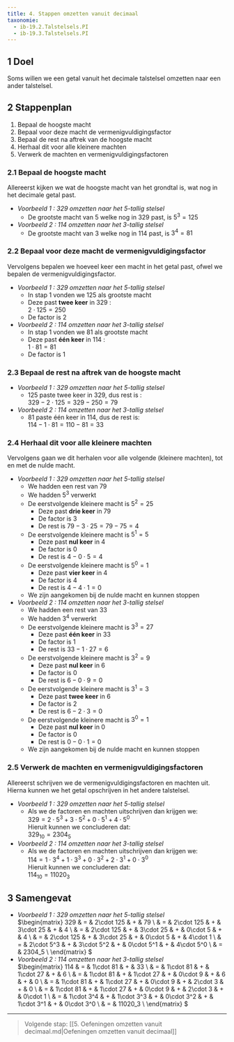 ```yaml
---
title: 4. Stappen omzetten vanuit decimaal
taxonomie:
  - ib-19.2.Talstelsels.PI
  - ib-19.3.Talstelsels.PI
---
```


## 1 Doel

Soms willen we een getal vanuit het decimale talstelsel omzetten naar een ander talstelsel.

## 2 Stappenplan

1. Bepaal de hoogste macht
1. Bepaal voor deze macht de vermenigvuldigingsfactor
1. Bepaal de rest na aftrek van de hoogste macht
1. Herhaal dit voor alle kleinere machten
1. Verwerk de machten en vermenigvuldigingsfactoren

### 2.1 Bepaal de hoogste macht

Allereerst kijken we wat de hoogste macht van het grondtal is, wat nog
in het decimale getal past.

- *Voorbeeld 1 : 329 omzetten naar het 5-tallig stelsel*
  - De grootste macht van 5 welke nog in 329 past, is $5^3=125$
- *Voorbeeld 2 : 114 omzetten naar het 3-tallig stelsel*
  - De grootste macht van 3 welke nog in 114 past, is $3^4=81$

### 2.2 Bepaal voor deze macht de vermenigvuldigingsfactor

Vervolgens bepalen we hoeveel keer een macht in het getal past, ofwel we bepalen de vermenigvuldigingsfactor.

- *Voorbeeld 1 : 329 omzetten naar het 5-tallig stelsel*
  - In stap 1 vonden we 125 als grootste macht
  - Deze past **twee keer** in 329 : \
$2 \cdot 125 = 250$
  - De factor is 2
- *Voorbeeld 2 : 114 omzetten naar het 3-tallig stelsel*
  - In stap 1 vonden we 81 als grootste macht
  - Deze past **één keer** in 114 : \
$1\cdot 81 = 81$
  - De factor is 1

### 2.3 Bepaal de rest na aftrek van de hoogste macht

- *Voorbeeld 1 : 329 omzetten naar het 5-tallig stelsel*
  - 125 paste twee keer in 329, dus rest is : \
$329 - 2\cdot 125 = 329 - 250 = 79$
- *Voorbeeld 2 : 114 omzetten naar het 3-tallig stelsel*
  - 81 paste één keer in 114, dus de rest is: \
$114 - 1 \cdot 81 = 110 - 81 = 33$

### 2.4 Herhaal dit voor alle kleinere machten

Vervolgens gaan we dit herhalen voor alle volgende (kleinere machten),
tot en met de nulde macht.

- *Voorbeeld 1 : 329 omzetten naar het 5-tallig stelsel*
  - We hadden een rest van 79
  - We hadden $5^3$ verwerkt
  - De eerstvolgende kleinere macht is $5^2 = 25$
    - Deze past **drie keer** in 79
    - De factor is 3
    - De rest is $79-3\cdot 25 = 79 - 75 = 4$
  - De eerstvolgende kleinere macht is $5^1 = 5$
    - Deze past **nul keer** in 4
    - De factor is 0
    - De rest is $4-0\cdot 5=4$
  - De eerstvolgende kleinere macht is $5^0=1$
    - Deze past **vier keer** in 4
    - De factor is 4
    - De rest is $4-4\cdot 1=0$
  - We zijn aangekomen bij de nulde macht en kunnen stoppen
- *Voorbeeld 2 : 114 omzetten naar het 3-tallig stelsel*
  - We hadden een rest van 33
  - We hadden $3^4$ verwerkt
  - De eerstvolgende kleinere macht is $3^3=27$
    - Deze past **één keer** in 33
    - De factor is 1
    - De rest is $33-1 \cdot 27=6$
  - De eerstvolgende kleinere macht is $3^2=9$
    - Deze past **nul keer** in 6
    - De factor is 0
    - De rest is $6-0\cdot 9 = 0$
  - De eerstvolgende kleinere macht is $3^1=3$
    - Deze past **twee keer** in 6
    - De factor is 2
    - De rest is $6-2\cdot 3 = 0$
  - De eerstvolgende kleinere macht is $3^0 = 1$
    - Deze past **nul keer** in 0
    - De factor is 0
    - De rest is $0-0\cdot 1=0$
  - We zijn aangekomen bij de nulde macht en kunnen stoppen

### 2.5 Verwerk de machten en vermenigvuldigingsfactoren

Allereerst schrijven we de vermenigvuldigingsfactoren en machten uit.
Hierna kunnen we het getal opschrijven in het andere talstelsel.

- *Voorbeeld 1 : 329 omzetten naar het 5-tallig stelsel*
  - Als we de factoren en machten uitschrijven dan krijgen we: \
  $329 = 2\cdot 5^3 + 3 \cdot 5^2 + 0 \cdot 5^1 + 4 \cdot 5^0$ \
  Hieruit kunnen we concluderen dat: \
  $329_{10} = 2304_5$
- *Voorbeeld 2 : 114 omzetten naar het 3-tallig stelsel*
  - Als we de factoren en machten uitschrijven dan krijgen we: \
  $114 = 1\cdot 3^4 + 1 \cdot 3^3 + 0 \cdot 3^2 + 2 \cdot 3^1 + 0 \cdot 3^0$ \
  Hieruit kunnen we concluderen dat: \
  $114_{10} = 11020_3$

## 3 Samengevat

- *Voorbeeld 1 : 329 omzetten naar het 5-tallig stelsel* \
$\begin{matrix}
329 & = & 2\cdot 125 & + & 79 \\
& = & 2\cdot 125 & + & 3\cdot 25 & + & 4 \\
& = & 2\cdot 125 & + & 3\cdot 25 & + & 0\cdot 5 & + & 4 \\
& = & 2\cdot 125 & + & 3\cdot 25 & + & 0\cdot 5 & + & 4\cdot 1 \\
& = & 2\cdot 5^3 & + & 3\cdot 5^2 & + & 0\cdot 5^1 & + & 4\cdot 5^0 \\
& = & 2304_5 \\
\end{matrix}
$
- *Voorbeeld 2 : 114 omzetten naar het 3-tallig stelsel* \
 $\begin{matrix}
114 & = & 1\cdot 81 & + & 33 \\
& = & 1\cdot 81 & + & 1\cdot 27 & + & 6 \\
& = & 1\cdot 81 & + & 1\cdot 27 & + & 0\cdot 9 & + & 6 & + & 0 \\
& = & 1\cdot 81 & + & 1\cdot 27 & + & 0\cdot 9 & + & 2\cdot 3 & + & 0 \\
& = & 1\cdot 81 & + & 1\cdot 27 & + & 0\cdot 9 & + & 2\cdot 3 & + & 0\cdot 1 \\
& = & 1\cdot 3^4 & + & 1\cdot 3^3 & + & 0\cdot 3^2 & + & 1\cdot 3^1 & + & 0\cdot 3^0 \\
& = & 11020_3 \\
\end{matrix}
$

---

> Volgende stap: [[5. Oefeningen omzetten vanuit decimaal.md|Oefeningen omzetten vanuit decimaal]]
